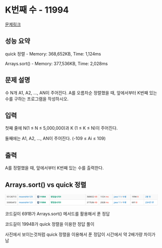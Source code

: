 # K번째 수 - 11994

[문제링크](https://www.acmicpc.net/problem/11004)

## 성능 요약
quick 정렬 - Memory: 368,652KB, Time: 1,124ms

Arrays.sort() - Memory: 377,536KB, Time: 2,028ms

## 문제 설명
수 N개 A1, A2, ..., AN이 주어진다. A를 오름차순 정렬했을 때, 앞에서부터 K번째 있는 수를 구하는 프로그램을 작성하시오.

## 입력
첫째 줄에 N(1 ≤ N ≤ 5,000,000)과 K (1 ≤ K ≤ N)이 주어진다.

둘째에는 A1, A2, ..., AN이 주어진다. (-109 ≤ Ai ≤ 109)

## 출력
A를 정렬했을 때, 앞에서부터 K번째 있는 수를 출력한다.

## Arrays.sort() vs quick 정렬
![img.png](img.png)

코드길이 691B가 Arrays.sort() 메서드를 활용해서 푼 정답

코드길이 1994B가 quick 정렬을 이용한 정답 풀이

사진에서 보이는것처럼 quick 정렬을 이용해서 푼 정답이 시간에서 약 2배가량 차이가 남